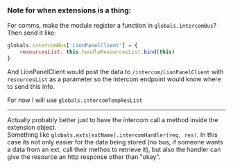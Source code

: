 ### Note for when extensions is a thing:
For comms, make the module register a function in `globals.intercomBus`? Then send it like:
```javascript
globals.intercomBus['LionPanelClient'] = {
    resourcesList: this.handleResourcesList.bind(this)
}
```  
And LionPanelClient would post the data to `/intercom/LionPanelClient` with `resourcesList` as a parameter so the intercom endpoint would know where to send this info.  
  
For now I will use `globals.intercomTempResList`


-----

Actually probably better just to have the intercom call a method inside the extension object.  
Something like `globals.exts[extName].intercomHandler(req, res)`.
In this case its not only easier for the data being stored (no bus, if someone wants a data from an ext, call their methos to retrieve it), but also the handler can give the resource an http response other than "okay".
